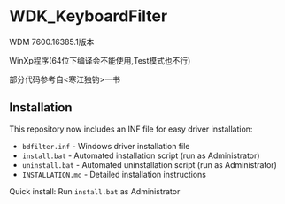 # WDK_KeyboardFilter
WDM 7600.16385.1版本

WinXp程序(64位下编译会不能使用,Test模式也不行)

部分代码参考自<寒江独钓>一书

## Installation

This repository now includes an INF file for easy driver installation:

- `bdfilter.inf` - Windows driver installation file
- `install.bat` - Automated installation script (run as Administrator)
- `uninstall.bat` - Automated uninstallation script (run as Administrator)
- `INSTALLATION.md` - Detailed installation instructions

Quick install: Run `install.bat` as Administrator
